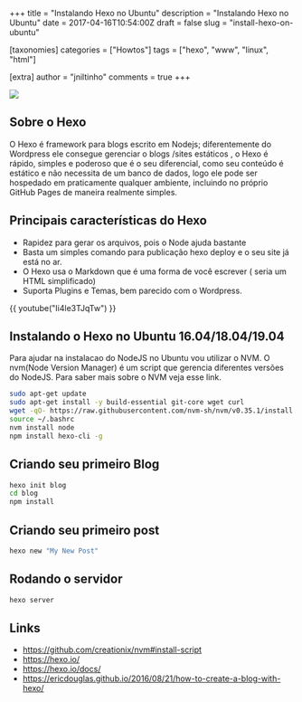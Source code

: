+++
title = "Instalando Hexo no Ubuntu"
description = "Instalando Hexo no Ubuntu"
date = 2017-04-16T10:54:00Z
draft = false
slug = "install-hexo-on-ubuntu"

[taxonomies]
categories = ["Howtos"]
tags = ["hexo", "www", "linux", "html"]

[extra]
author = "jniltinho"
comments = true
+++

![](/images/Install_Hexo_Ubuntu.png)

## Sobre o Hexo

O Hexo é framework para blogs escrito em Nodejs; diferentemente do Wordpress ele consegue gerenciar o blogs /sites estáticos , o Hexo é rápido, simples e poderoso que é o seu diferencial, como seu conteúdo é estático e não necessita de um banco de dados, logo ele pode ser hospedado em praticamente qualquer ambiente, incluindo no próprio GitHub Pages de maneira realmente simples.

## Principais características do Hexo

* Rapidez para gerar os arquivos, pois o Node ajuda bastante
* Basta um simples comando para publicação hexo deploy e o seu site já está no ar.
* O Hexo usa o Markdown que é uma forma de você escrever ( seria um HTML simplificado)
* Suporta Plugins e Temas, bem parecido com o Wordpress.

{{ youtube("Ii4le3TJqTw") }}

## Instalando o Hexo no Ubuntu 16.04/18.04/19.04

Para ajudar na instalacao do NodeJS no Ubuntu vou utilizar o NVM.
O nvm(Node Version Manager) é um script que gerencia diferentes versões do NodeJS.
Para saber mais sobre o NVM veja esse link.

```bash
sudo apt-get update
sudo apt-get install -y build-essential git-core wget curl
wget -qO- https://raw.githubusercontent.com/nvm-sh/nvm/v0.35.1/install.sh | bash
source ~/.bashrc
nvm install node
npm install hexo-cli -g
```

## Criando seu primeiro Blog

```bash
hexo init blog
cd blog
npm install
```

## Criando seu primeiro post

```bash
hexo new "My New Post"
```

## Rodando o servidor

```bash
hexo server
```

## Links

* https://github.com/creationix/nvm#install-script
* https://hexo.io/
* https://hexo.io/docs/
* https://ericdouglas.github.io/2016/08/21/how-to-create-a-blog-with-hexo/
